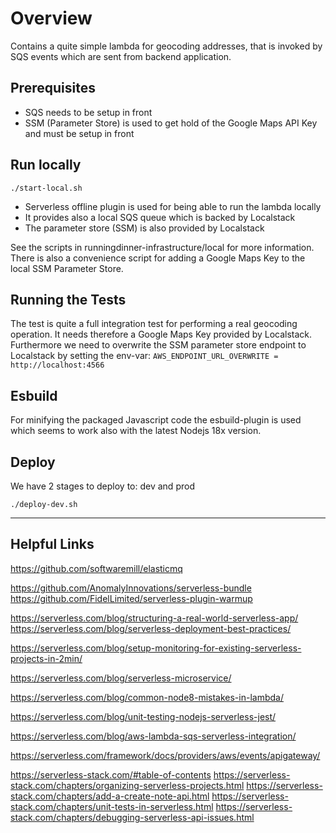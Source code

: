 # Overview

Contains a quite simple lambda for geocoding addresses, that is invoked by SQS events which are sent from backend application.

## Prerequisites

* SQS needs to be setup in front
* SSM (Parameter Store) is used to get hold of the Google Maps API Key and must be setup in front

## Run locally

``./start-local.sh``

* Serverless offline plugin is used for being able to run the lambda locally
* It provides also a local SQS queue which is backed by Localstack
* The parameter store (SSM) is also provided by Localstack 

See the scripts in runningdinner-infrastructure/local for more information. There is also a convenience script for adding a
Google Maps Key to the local SSM Parameter Store.

## Running the Tests

The test is quite a full integration test for performing a real geocoding operation.
It needs therefore a Google Maps Key provided by Localstack.<br/>
Furthermore we need to overwrite the SSM parameter store endpoint to Localstack by setting the env-var:
`AWS_ENDPOINT_URL_OVERWRITE = http://localhost:4566`

## Esbuild
For minifying the packaged Javascript code the esbuild-plugin is used which seems to work also with the latest Nodejs 18x version.

## Deploy

We have 2 stages to deploy to: dev and prod

``./deploy-dev.sh``

---


## Helpful Links

https://github.com/softwaremill/elasticmq

https://github.com/AnomalyInnovations/serverless-bundle
https://github.com/FidelLimited/serverless-plugin-warmup

https://serverless.com/blog/structuring-a-real-world-serverless-app/
https://serverless.com/blog/serverless-deployment-best-practices/

https://serverless.com/blog/setup-monitoring-for-existing-serverless-projects-in-2min/

https://serverless.com/blog/serverless-microservice/

https://serverless.com/blog/common-node8-mistakes-in-lambda/

https://serverless.com/blog/unit-testing-nodejs-serverless-jest/

https://serverless.com/blog/aws-lambda-sqs-serverless-integration/

https://serverless.com/framework/docs/providers/aws/events/apigateway/

https://serverless-stack.com/#table-of-contents
https://serverless-stack.com/chapters/organizing-serverless-projects.html
https://serverless-stack.com/chapters/add-a-create-note-api.html
https://serverless-stack.com/chapters/unit-tests-in-serverless.html
https://serverless-stack.com/chapters/debugging-serverless-api-issues.html
